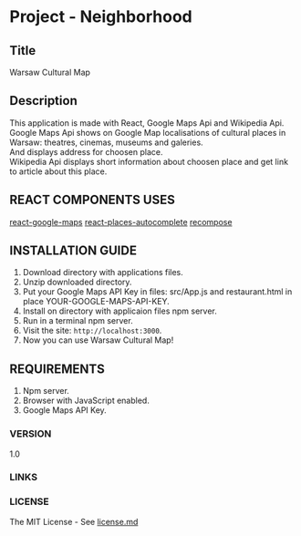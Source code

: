 # Project - Neighborhood

## Title

Warsaw Cultural Map

## Description

This application is made with React, Google Maps Api and Wikipedia Api.</br>
Google Maps Api shows on Google Map localisations of cultural places in Warsaw: theatres, cinemas, museums and galeries.</br>
And displays address for choosen place.</br>
Wikipedia Api displays short information about choosen place and get link to article about this place.

## REACT COMPONENTS USES

[react-google-maps](https://github.com/tomchentw/react-google-maps)
[react-places-autocomplete](https://github.com/kenny-hibino/react-places-autocomplete)
[recompose](https://github.com/acdlite/recompose)

## INSTALLATION GUIDE

1. Download directory with applications files.
2. Unzip downloaded directory.
3. Put your Google Maps API Key in files: src/App.js and restaurant.html in place YOUR-GOOGLE-MAPS-API-KEY.
4. Install on directory with applicaion files npm server.
5. Run in a terminal npm server.
6. Visit the site: `http://localhost:3000`.
7. Now you can use Warsaw Cultural Map!

## REQUIREMENTS

1. Npm server.
2. Browser with JavaScript enabled.
3. Google Maps API Key.
 
### VERSION

1.0


### LINKS


### LICENSE

The MIT License - See [license.md](https://github.com/hajczek/Neighborhood---Warsaw-Cultural-Map/blob/master/license/license.md)